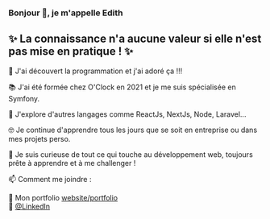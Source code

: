 ### Bonjour 👋, je m'appelle Edith

## ✨ La connaissance n'a aucune valeur si elle n'est pas mise en pratique ! ✨

🐍 J'ai découvert la programmation et j'ai adoré ça !!!  

📚 J'ai été formée chez O'Clock en 2021 et je me suis spécialisée en Symfony.

🌄 J'explore d'autres langages comme ReactJs, NextJs, Node, Laravel...

🤓 Je continue d'apprendre tous les jours que se soit en entreprise ou dans mes projets perso. 

👀 Je suis curieuse de tout ce qui touche au développement web, toujours prête à apprendre et à me challenger !

📫 Comment me joindre :  

🔎 Mon portfolio [website/portfolio](https://edithbredon.fr)  
💬 [@LinkedIn](https://www.linkedin.com/in/edithbredon/)

